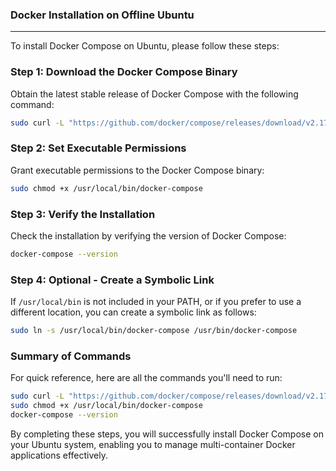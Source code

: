 ### Docker Installation on Offline Ubuntu  

---

To install Docker Compose on Ubuntu, please follow these steps:

### Step 1: Download the Docker Compose Binary  
Obtain the latest stable release of Docker Compose with the following command:  
```bash  
sudo curl -L "https://github.com/docker/compose/releases/download/v2.17.3/docker-compose-$(uname -s)-$(uname -m)" -o /usr/local/bin/docker-compose  
```

### Step 2: Set Executable Permissions  
Grant executable permissions to the Docker Compose binary:  
```bash  
sudo chmod +x /usr/local/bin/docker-compose  
```

### Step 3: Verify the Installation  
Check the installation by verifying the version of Docker Compose:  
```bash  
docker-compose --version  
```

### Step 4: Optional - Create a Symbolic Link  
If `/usr/local/bin` is not included in your PATH, or if you prefer to use a different location, you can create a symbolic link as follows:  
```bash  
sudo ln -s /usr/local/bin/docker-compose /usr/bin/docker-compose  
```

### Summary of Commands  
For quick reference, here are all the commands you'll need to run:  
```bash  
sudo curl -L "https://github.com/docker/compose/releases/download/v2.17.3/docker-compose-$(uname -s)-$(uname -m)" -o /usr/local/bin/docker-compose  
sudo chmod +x /usr/local/bin/docker-compose  
docker-compose --version  
```

By completing these steps, you will successfully install Docker Compose on your Ubuntu system, enabling you to manage multi-container Docker applications effectively.
